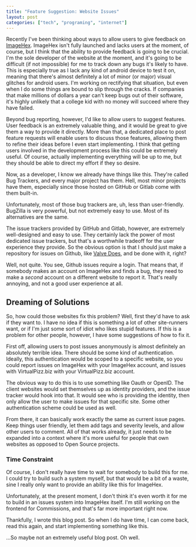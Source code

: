 ```yaml
---
title: "Feature Suggestion: Website Issues"
layout: post
categories: ["tech", "programing", "internet"]
---
```


Recently I've been thinking about ways to allow users to give feedback on [ImageHex](https://www.imagehex.com).
ImageHex isn't fully launched and lacks users at the moment, of course, but I think that the ability to provide feedback is going to be crucial.
I'm the sole developer of the website at the moment, and it's going to be difficult (if not impossible) for me to track down any bugs it's likely to have.
This is especially true as I lack any kind of android device to test it on, meaning that there's almost definitely a lot of minor (or major) visual glitches for android users.
I'm working on rectifying that situation, but even when I do some things are bound to slip through the cracks.
If companies that make millions of dollars a year can't keep bugs out of their software, it's highly unlikely that a college kid with no money will succeed where they have failed.

<!--more-->

Beyond bug reporting, however, I'd like to allow users to suggest features.
User feedback is an extremely valuable thing, and it would be great to give them a way to provide it directly.
More than that, a dedicated place to post feature requests will enable users to discuss those features, allowing them to refine their ideas before I even start implementing.
I think that getting users involved in the development process like this could be extremely useful.
Of course, actually implementing everything will be up to me, but they should be able to direct my effort if they so desire.

Now, as a developer, I know we already have things like this.
They're called Bug Trackers, and every major project has them.
Hell, most minor projects have them, especially since those hosted on GitHub or Gitlab come with them built-in.

Unfortunately, most of those bug trackers are, uh, less than user-friendly.
BugZilla is very powerful, but not extremely easy to use.
Most of its alternatives are the same.

The issue trackers provided by GitHub and Gitlab, however, are extremely well-designed and easy to use.
They certainly lack the power of most dedicated issue trackers, but that's a worthwhile tradeoff for the user experience they provide.
So the obvious option is that I should just make a repository for issues on Github, like [Valve Does](https://github.com/ValveSoftware/Dota-2/issues), and be done with it, right?

Well, not quite. 
You see, Github issues require a login.
That means that, if somebody makes an account on ImageHex and finds a bug, they need to make a *second* account on a different website to report it.
That's really annoying, and not a good user experience at all.

## Dreaming of Solutions

So, how could those websites fix this problem?
Well, first they'd have to ask if they want to.
I have no idea if this is something a lot of other site-runners want, or if I'm just some sort of idiot who likes stupid features.
If this is a problem for other people, however, I have some suggestions of how to fix it.

First off, allowing users to post issues anonymously is almost definitely an absolutely terrible idea.
There should be some kind of authentication.
Ideally, this authentication would be scoped to a specific website, so you could report issues on ImageHex with your ImageHex account, and issues with VirtualPizz.biz with your VirtualPizz.biz account.

The obvious way to do this is to use something like Oauth or OpenID.
The client websites would set themselves up as identity providers, and the issue tracker would hook into that.
It would see who is providing the identity, then only allow the user to make issues for that specific site.
Some other authentication scheme could be used as well.

From there, it can basically work exactly the same as current issue pages.
Keep things user friendly, let them add tags and severity levels, and allow other users to comment.
All of that works already, it just needs to be expanded into a context where it's more useful for people that own websites as opposed to Open Source projects.

### Time Constraint

Of course, I don't really have time to wait for somebody to build this for me.
I could try to build such a system myself, but that would be a bit of a waste, sine I really only want to provide an ability like this for ImageHex.

Unfortunately, at the present moment, I don't think it's even worth it for me to build in an issues system into ImageHex itself.
I'm still working on the frontend for Commissions, and that's far more important right now.

Thankfully, I wrote this blog post.
So when I do have time, I can come back, read this again, and start implementing something like this.


...So maybe not an extremely useful blog post. Oh well.
